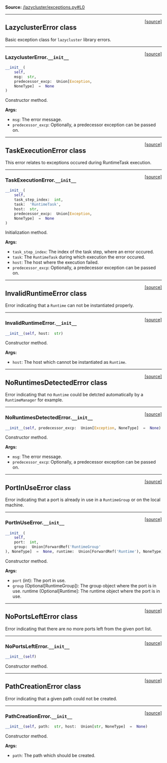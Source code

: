 
**Source:** [/lazycluster/exceptions.py#L0](/lazycluster/exceptions.py#L0)


-------------------
<span style="float:right;">[[source]](/lazycluster/exceptions.py#L6)</span>

## LazyclusterError class

Basic exception class for `lazycluster` library errors.
  

-------------------
<span style="float:right;">[[source]](/lazycluster/exceptions.py#L10)</span>

### LazyclusterError.`__init__`

```python
__init__(
    self,
    msg:  str,
    predecessor_excp:  Union[Exception,
    NoneType]  =  None
)
```

Constructor method.

**Args:**

 - `msg`:  The error message.
 - `predecessor_excp`:  Optionally, a predecessor exception can be passed on.



-------------------
<span style="float:right;">[[source]](/lazycluster/exceptions.py#L28)</span>

## TaskExecutionError class

This error relates to exceptions occured during RuntimeTask execution.
  

-------------------
<span style="float:right;">[[source]](/lazycluster/exceptions.py#L32)</span>

### TaskExecutionError.`__init__`

```python
__init__(
    self,
    task_step_index:  int,
    task:  'RuntimeTask',
    host:  str,
    predecessor_excp:  Union[Exception,
    NoneType]  =  None
)
```

Initialization method.

**Args:**

 - `task_step_index`:  The index of the task step, where an error occured.
 - `task`:  The `RuntimeTask` during which execution the error occured.
 - `host`:  The host where the execution failed.
 - `predecessor_excp`:  Optionally, a predecessor exception can be passed on.



-------------------
<span style="float:right;">[[source]](/lazycluster/exceptions.py#L48)</span>

## InvalidRuntimeError class

Error indicating that a `Runtime` can not be instantiated properly.
  

-------------------
<span style="float:right;">[[source]](/lazycluster/exceptions.py#L52)</span>

### InvalidRuntimeError.`__init__`

```python
__init__(self, host:  str)
```

Constructor method.

**Args:**

 - `host`:  The host which cannot be instantiated as `Runtime`.



-------------------
<span style="float:right;">[[source]](/lazycluster/exceptions.py#L63)</span>

## NoRuntimesDetectedError class

Error indicating that no `Runtime` could be detcted automatically by a `RuntimeManager` for example.
  

-------------------
<span style="float:right;">[[source]](/lazycluster/exceptions.py#L66)</span>

### NoRuntimesDetectedError.`__init__`

```python
__init__(self, predecessor_excp:  Union[Exception, NoneType]  =  None)
```

Constructor method.

**Args:**

 - `msg`:  The error message.
 - `predecessor_excp`:  Optionally, a predecessor exception can be passed on.



-------------------
<span style="float:right;">[[source]](/lazycluster/exceptions.py#L70)</span>

## PortInUseError class

Error indicating that a port is already in use in a `RuntimeGroup` or on the local machine.
  

-------------------
<span style="float:right;">[[source]](/lazycluster/exceptions.py#L74)</span>

### PortInUseError.`__init__`

```python
__init__(
    self,
    port:  int,
    group:  Union[ForwardRef('RuntimeGroup'
), NoneType]  =  None, runtime:  Union[ForwardRef('Runtime'), NoneType]  =  None)
```

Constructor method.

**Args:**

 - `port` (int):  The port in use.
 - `group` (Optional[RuntimeGroup]):  The group object where the port is in use.
runtime (Optional[Runtime]: The runtime object where the port is in use.



-------------------
<span style="float:right;">[[source]](/lazycluster/exceptions.py#L98)</span>

## NoPortsLeftError class

Error indicating that there are no more ports left from the given port list.
  

-------------------
<span style="float:right;">[[source]](/lazycluster/exceptions.py#L102)</span>

### NoPortsLeftError.`__init__`

```python
__init__(self)
```

Constructor method.
  



-------------------
<span style="float:right;">[[source]](/lazycluster/exceptions.py#L109)</span>

## PathCreationError class

Error indicating that a given path could not be created.
  

-------------------
<span style="float:right;">[[source]](/lazycluster/exceptions.py#L113)</span>

### PathCreationError.`__init__`

```python
__init__(self, path:  str, host:  Union[str, NoneType]  =  None)
```

Constructor method.

**Args:**

 - `path`:  The path which should be created.





